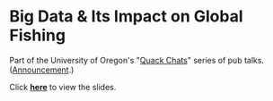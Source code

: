 # Big Data & Its Impact on Global Fishing

Part of the University of Oregon's "[Quack Chats](https://www.uoregon.edu/quackchats)" series of pub talks. ([Announcement](https://around.uoregon.edu/content/economist-tell-how-big-data-could-tame-overfishing).)

Click [**here**](https://cdn.rawgit.com/grantmcdermott/quackchat/1623bb2a/slides.html) to view the slides.
